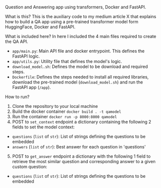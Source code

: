 Question and Answering app using transformers, Docker and FastAPI.

What is this?
This is the auxiliary code to my medium article X that explains how to build a QA app using a pre-trained transformer model form HuggingFace, Docker and FastAPI.

What is included here?
In here I included the 4 main files required to create the QA API.

* `app/main.py`: Main API file and docker entrypoint. This defines the FastAPI logic.
* `app/utils.py`: Utility file that defines the model's logic.
* `download_model.sh`: Defines the model to be download and required steps.
* `Dockerfile`: Defines the steps needed to install all required libraries, download the pre-trained model (`download_model.sh`) and run the FastAPI app (`/app`).

How to run?
1. Clone the repository to your local machine
2. Build the docker container `docker build . -t qamodel`
3. Run the container `docker run -p 8000:8000 qamodel`
4. POST to `set_context` endpoint a dictionary containing the following 2 fields to set the model context:
  * `questions` (`list` of `str`): List of strings defining the questions to be embedded
  * `answers` (`list` of `str`): Best answer for each question in 'questions'
5. POST to `get_answer` endpoint a dictionary with the following 1 field to retrieve the most similar question and corresponding answer to a given custom question:
  * `questions` (`list` of `str`): List of strings defining the questions to be embedded
